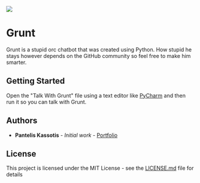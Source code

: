 ![](https://i.imgur.com/5FTIEYQ.png)

# Grunt
Grunt is a stupid orc chatbot that was created using Python. How stupid he stays however depends on the GitHub community so feel free to make him smarter.
 

## Getting Started
Open the "Talk With Grunt" file using a text editor like [PyCharm](https://www.jetbrains.com/pycharm/download) and then run it so you can talk with Grunt.

## Authors

* **Pantelis Kassotis** - *Initial work* - [Portfolio](https://panteliskassotis.com/)

## License

This project is licensed under the MIT License - see the [LICENSE.md](LICENSE.md) file for details
